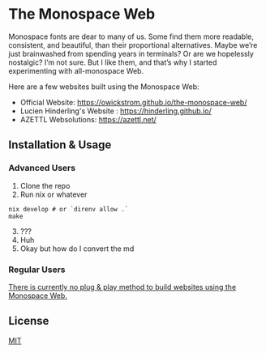 # The Monospace Web

Monospace fonts are dear to many of us. Some find them more readable, consistent, and beautiful, than their proportional alternatives. Maybe we’re just brainwashed from spending years in terminals? Or are we hopelessly nostalgic? I’m not sure. But I like them, and that’s why I started experimenting with all-monospace Web.

Here are a few websites built using the Monospace Web:
* Official Website: https://owickstrom.github.io/the-monospace-web/
* Lucien Hinderling's Website : https://hinderling.github.io/
* AZETTL Websolutions: https://azettl.net/

## Installation & Usage

### Advanced Users
1. Clone the repo
2. Run nix or whatever
```
nix develop # or `direnv allow .`
make
```

3. ???
4. Huh
5. Okay but how do I convert the md

### Regular Users
[There is currently no plug & play method to build websites using the Monospace Web.](https://pbs.twimg.com/media/GYWlOmEXQAA9nWF?format=png&name=small)

## License

[MIT](LICENSE.md)
